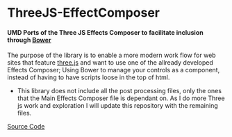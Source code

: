 ThreeJS-EffectComposer
======================

#### UMD Ports of the Three JS Effects Composer to facilitate inclusion through [Bower](http://bower.io/)

The purpose of the library is to enable a more modern work flow for web sites that feature [three.js](http://threejs.org/) and want to use one of the allready developed Effects Composer; Using Bower to manage your controls as a component, instead of having to have scripts loose in the top of html. 

- This library does not include all the post processing files, only the ones that the Main Effects Composer file is dependant on. As I do more Three js work and exploration I will update this repository with the remaining files. 

[Source Code](https://github.com/mrdoob/three.js/tree/1769fbfc6c994b51a54c15a5c096855fd3cb8a1a/examples/js/postprocessing)


